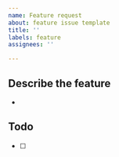 ```yaml
---
name: Feature request
about: feature issue template
title: ''
labels: feature
assignees: ''

---
```


## Describe the feature
- 

## Todo
- [ ]
